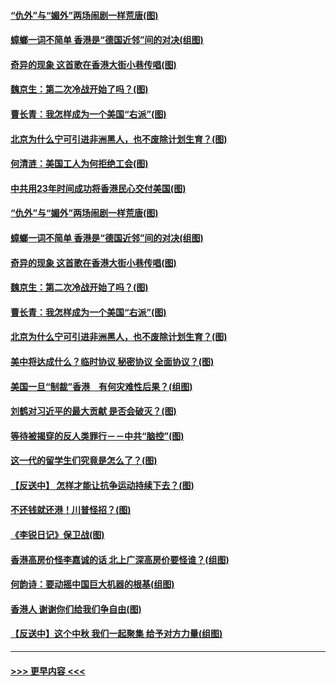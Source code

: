 #### [“仇外”与“媚外”两场闹剧一样荒唐(图)](../pages/p4/907689.md?t=09181811) 
#### [蟑螂一词不简单 香港是“德国近邻”间的对决(组图)](../pages/p4/907618.md?t=09181811) 
#### [奇异的现象 这首歌在香港大街小巷传唱(图)](../pages/p4/907583.md?t=09181811) 
#### [魏京生：第二次冷战开始了吗？(图)](../pages/p4/907581.md?t=09181811) 
#### [曹长青：我怎样成为一个美国“右派”(图)](../pages/p4/907580.md?t=09181811) 
#### [北京为什么宁可引进非洲黑人，也不废除计划生育？(图)](../pages/p4/907577.md?t=09181811) 
#### [何清涟：美国工人为何拒绝工会(图)](../pages/p4/907701.md?t=09181811) 
#### [中共用23年时间成功将香港民心交付美国(图)](../pages/p4/907698.md?t=09181811) 
#### [“仇外”与“媚外”两场闹剧一样荒唐(图)](../pages/p4/907689.md?t=09181811) 
#### [蟑螂一词不简单 香港是“德国近邻”间的对决(组图)](../pages/p4/907618.md?t=09181811) 
#### [奇异的现象 这首歌在香港大街小巷传唱(图)](../pages/p4/907583.md?t=09181811) 
#### [魏京生：第二次冷战开始了吗？(图)](../pages/p4/907581.md?t=09181811) 
#### [曹长青：我怎样成为一个美国“右派”(图)](../pages/p4/907580.md?t=09181811) 
#### [北京为什么宁可引进非洲黑人，也不废除计划生育？(图)](../pages/p4/907577.md?t=09181811) 
#### [美中将达成什么？临时协议 秘密协议 全面协议？(图)](../pages/p4/907576.md?t=09181811) 
#### [美国一旦“制裁”香港　有何灾难性后果？(组图)](../pages/p4/907575.md?t=09181811) 
#### [刘鹤对习近平的最大贡献 是否会破灭？(图)](../pages/p4/907509.md?t=09181811) 
#### [等待被揭穿的反人类罪行－－中共“脑控”(图)](../pages/p4/907167.md?t=09181811) 
#### [这一代的留学生们究竟是怎么了？(图)](../pages/p4/907473.md?t=09181811) 
#### [【反送中】 怎样才能让抗争运动持续下去？(图)](../pages/p4/907466.md?t=09181811) 
#### [不还钱就还港！川普怪招？(图)](../pages/p4/907474.md?t=09181811) 
#### [《李锐日记》保卫战(图)](../pages/p4/907465.md?t=09181811) 
#### [香港高房价怪李嘉诚的话 北上广深高房价要怪谁？(组图)](../pages/p4/907471.md?t=09181811) 
#### [何韵诗：要动摇中国巨大机器的根基(组图)](../pages/p4/907469.md?t=09181811) 
#### [香港人 谢谢你们给我们争自由(图)](../pages/p4/907402.md?t=09181811) 
#### [【反送中】这个中秋 我们一起聚集 给予对方力量(组图)](../pages/p4/907401.md?t=09181811) 

----
#### [ >>> 更早内容 <<< ](../indexes/p4-earlier.md)

